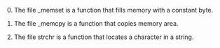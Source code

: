 0. The file _memset is a function that fills memory with a constant byte.

1. The file _memcpy is a function that copies memory area.

2. The file strchr is a function that locates a character in a string.
